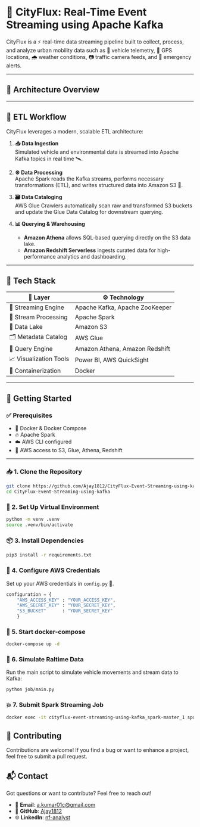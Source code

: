 # 🚦 CityFlux: Real-Time Event Streaming using Apache Kafka

CityFlux is a ⚡ real-time data streaming pipeline built to collect, process, and analyze urban mobility data such as 🚗 vehicle telemetry, 📍 GPS locations, 🌧️ weather conditions, 📷 traffic camera feeds, and 🚨 emergency alerts.

---

## 🧠 Architecture Overview



---

## 🔄 ETL Workflow

CityFlux leverages a modern, scalable ETL architecture:

1. **📥 Data Ingestion**  
   Simulated vehicle and environmental data is streamed into Apache Kafka topics in real time 🛰️.

2. **⚙️ Data Processing**  
   Apache Spark reads the Kafka streams, performs necessary transformations (ETL), and writes structured data into Amazon S3 📂.

3. **🗃️ Data Cataloging**  
   AWS Glue Crawlers automatically scan raw and transformed S3 buckets and update the Glue Data Catalog for downstream querying.

4. **📊 Querying & Warehousing**  
   - **Amazon Athena** allows SQL-based querying directly on the S3 data lake.
   - **Amazon Redshift Serverless** ingests curated data for high-performance analytics and dashboarding.

---

## 🧰 Tech Stack

| 🔗 Layer                  | ⚙️ Technology                         |
|--------------------------|--------------------------------------|
| 💬 Streaming Engine       | Apache Kafka, Apache ZooKeeper       |
| 🔄 Stream Processing      | Apache Spark                         |
| 🌊 Data Lake              | Amazon S3                            |
| 🗂️ Metadata Catalog       | AWS Glue                             |
| 🧠 Query Engine           | Amazon Athena, Amazon Redshift       |
| 📈 Visualization Tools    | Power BI, AWS QuickSight             |
| 🐳 Containerization       | Docker                               |

---

## 🚀 Getting Started

### ✅ Prerequisites
- 🐳 Docker & Docker Compose  
- 🔥 Apache Spark  
- ☁️ AWS CLI configured  
- 🔐 AWS access to S3, Glue, Athena, Redshift  

---

### 📥 1. Clone the Repository
```bash
git clone https://github.com/Ajay1812/CityFlux-Event-Streaming-using-kafka.git
cd CityFlux-Event-Streaming-using-kafka
```

### 🐍 2. Set Up Virtual Environment
```bash
python -m venv .venv
source .venv/bin/activate
```

### 📦 3. Install Dependencies
```bash
pip3 install -r requirements.txt
```

### 🔐 4. Configure AWS Credentials
Set up your AWS credentials in `config.py` 🔐.

```py
configuration = {
    "AWS_ACCESS_KEY" : "YOUR_ACCESS_KEY",
    "AWS_SECRET_KEY" : "YOUR_SECRET_KEY",
    "S3_BUCKET"      : "YOUR_SECRET_KEY" 
    }
```


### 🐳 5. Start docker-compose
```bash
docker-compose up -d
```

### 📡 6. Simulate Raltime Data
Run the main script to simulate vehicle movements and stream data to Kafka:
```bash
python job/main.py
```

### 💥 7. Submit Spark Streaming Job
```bash
docker exec -it cityflux-event-streaming-using-kafka_spark-master_1 spark-submit --master spark://spark-master:7077 --packages org.apache.spark:spark-sql-kafka-0-10_2.12:3.5.0,org.apache.hadoop:hadoop-aws:3.3.1,com.amazonaws:aws-java-sdk:1.11.469 jobs/spark-job.py
```
## 🤝 Contributing

Contributions are welcome! If you find a bug or want to enhance a project, feel free to submit a pull request.


## 📬 Contact

Got questions or want to contribute? Feel free to reach out!

- 📧 **Email**: [a.kumar01c@gmail.com](mailto:a.kumar01c@gmail.com)  
- 🔗 **GitHub**: [Ajay1812](https://github.com/Ajay1812)
- 🌐 **LinkedIn**: [nf-analyst](https://www.linkedin.com/in/nf-analyst/)
